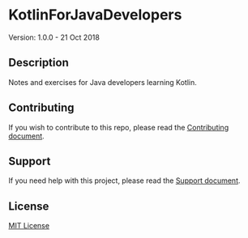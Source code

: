 # KotlinForJavaDevelopers

Version: 1.0.0 - 21 Oct 2018

## Description

Notes and exercises for Java developers learning Kotlin.   

## Contributing

If you wish to contribute to this repo, please read the [Contributing document](.github/CONTRIBUTING.md).

## Support

If you need help with this project, please read the [Support document](.github/SUPPORT.md).

## License

[MIT License](LICENSE)
